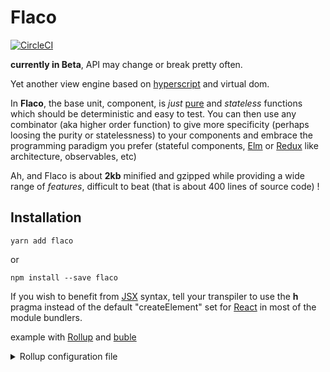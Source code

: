# Flaco

[![CircleCI](https://circleci.com/gh/smart-table/flaco.svg?style=svg)](https://circleci.com/gh/smart-table/flaco)

**currently in Beta**, API may change or break pretty often.

Yet another view engine based on [hyperscript](https://github.com/hyperhype/hyperscript) and virtual dom.

In **Flaco**, the base unit, component, is *just* [pure](https://github.com/hemanth/functional-programming-jargon#purity) and *stateless* functions which should be deterministic and easy to test.
You can then use any combinator (aka higher order function) to give more specificity (perhaps loosing the purity or statelessness) to your components and embrace the programming paradigm you prefer (stateful components, [Elm](https://guide.elm-lang.org/) or [Redux](https://github.com/reactjs/redux) like architecture, observables, etc)

Ah, and Flaco is about **2kb**  minified and gzipped while providing a wide range of *features*, difficult to beat (that is about 400 lines of source code) !

## Installation

``yarn add flaco``

or 

``npm install --save flaco``

If you wish to benefit from [JSX](https://facebook.github.io/react/docs/introducing-jsx.html) syntax, tell your transpiler to use the **h** pragma instead of the default "createElement" set for [React](https://facebook.github.io/react/) in most of the module bundlers.

example with [Rollup](rollupjs.org) and [buble](https://buble.surge.sh/)
<details><summary>Rollup configuration file</summary>
```Javascript
//rollup.config.js

import buble from 'rollup-plugin-buble';
import node from 'rollup-plugin-node-resolve';

export default {
  entry: "./path/to/entry/file.js",
  plugins: [
    node({jsnext:true}),
    buble({
      jsx: 'h', //here you specify the pragma you want to use
      target:{chrome:52}
    })
  ],
  dest: "./path/to/output/bundle.js",
  moduleName: "myBundle",
  format: "iife"
};
```
</details>

## Usage

### Create a component

```Jsx
//hello.js
import {h} from 'flaco';

export const HelloWorld = ({hello:'Hello', world:'World'} = {}) => (<h1>{hello} ... {world} !</h1>);
```
It should have the syntax sugar the JSX can provide.

### Mount a component

Having a component is pretty useless if you don't put it anywhere. For that, you can use the **mount** function

```Jsx
import {mount} from 'flaco';
import {HelloWorld} from './hello.js';

mount(HelloWorld, {hello:'Buenas dias', world:'mundo'}, document.getElementById('someContainer'));
// or mount(<HelloWorld hello='Buenas dias', world='mundo'/>,{},document.getElementById('someContainer'));
```

Note the mount function is [curried](https://github.com/hemanth/functional-programming-jargon#currying) so you can somehow reuse it to mount it in different places for example
 
```Jsx
const mountInFrench = mount(HelloWorld, {hello:'Bonjour', world:'monde'});    
 
mountInFrench(document.getElementById('here')); 
mountInFrench(document.getElementById('andThere')); 
```

[See in CodePen](http://codepen.io/lorenzofox3/pen/GmRNzp)

If the node you try to mount your component in has already a dom tree, flaco will try to *hydrate* the dom tree. It means that with flaco you can have [progressive web app](https://dev.opera.com/articles/pwa-resources/) without changing a single line of code !

### Use combinator to create state ... (or the beginning of the end)

Without any doubt, you will want the user to interact with your shiny user interface and you will need somehow to manage application states. Flaco itself does not make any assumption on how to do it but provide few combinators (higher order function for your components) to create common patterns.
They are shipped with the core module but don't worry with any good module bundler (like Rollup) you'll be able to tree shake the parts you don't use (and anyway the full Flaco lib remains probably one of the smallest UI library you may know)
   
#### Self contained state

In some cases, you don't need the state of a particular component to be managed globally or shared. Only the component itself, should be aware of its own encapsulated state and able to edit it.
That could be a collapse/expanding section for example.

To create such behaviour you can use the **withState** combinator: it will create a scope specific to a component instance and allow it to update itself (by passing an update function as second argument to your component)

```Jsx
//expandable.js
import {withState, h} from 'flaco';

const ExpandableSection = withState((props, setState) => {
    const {sectionId, expanded, children} = props;
    const exp = expanded === 'true' || expanded === true;
    const toggle = () => setState(Object.assign({}, props, {expanded: !exp}));
    return (
      <div>
        <button
          onClick={toggle} aria-expanded={exp ? 'true' : 'false'}
          aria-controls={sectionId}>
          {exp ? 'Collapse' : 'Expand'}
        </button>
        <div aria-hidden={String(!exp)} id={sectionId}>
          {children}
        </div>
      </div>
    );
  }
);
```

We have now a "reusable component" you can mount anywhere, share across projects, etc.

```Jsx
import {mount} from 'flaco';
import ExpandableSection from './expandable.js'

mount(() => (
    <div>
      <ExpandableSection sectionId="first" expanded="true"><strong>Expanded</strong> by default
        section</ExpandableSection>
      <ExpandableSection sectionId="second" expanded="false"><strong>Not expanded</strong> by default
        section</ExpandableSection>
    </div>
  ),
  {},
  document.getElementById('main'));
```

[See in CodePen](http://codepen.io/lorenzofox3/pen/ZKELYj)

#### Global application state (the Elm way)

With [Elm](https://guide.elm-lang.org/), application state (or **model**) is global and can only be modified through **updates**. Any change in the model will make the **view** render with the updated state.
For convenience, Flaco will pass updates as second argument of the view.
Use the elm combinator on your view component and then mount it anywhere with the initial model and the list of available updates.
Your updates should return a new state of the model

```Jsx
import {elm as app, h, mount} from 'flaco';

const model = {
  firstCounter: {count: 3},
  secondCounter: {count: -1},
};

const updates = {
  incrementFirst: (model, ev) => {
    console.log(ev) // can use some other parameters if needed !
    return Object.assign({}, model, {firstCounter: {count: model.firstCounter.count + 1}})
  },
  decrementFirst: (model) => Object.assign({}, model, {firstCounter: {count: model.firstCounter.count - 1}}),
  incrementSecond: (model) => Object.assign({}, model, {secondCounter: {count: model.secondCounter.count + 1}}),
  decrementSecond: (model) => Object.assign({}, model, {secondCounter: {count: model.secondCounter.count - 1}})
};

const view = (model, updates) => {
  return (<div>
    <div>
      <button onClick={updates.incrementFirst}>Increment</button>
      <button onClick={updates.decrementFirst}>Decrement</button>
      <span>{model.firstCounter.count}</span>
    </div>
    <div>
      <button onClick={updates.incrementSecond}>Increment</button>
      <button onClick={updates.decrementSecond}>Decrement</button>
      <span>{model.secondCounter.count}</span>
    </div>
  </div>);
};

const App = app(view);

mount((props) => <App model={props.model} updates={props.updates}/>, {model, updates}, document.getElementById('main'));
```

[CodePen](http://codepen.io/lorenzofox3/pen/NjWdRw)

Note you can have multiple apps in the same document. However you should make sure updates and models are in their isolated silos.

#### Global/Partial application state (Redux store like)

Redux itself has been inspired by Elm architecture and share some patterns. Lately, it has been one of the most popular application state container.
The **connect** combinator allows you to create a [Container component](https://medium.com/@learnreact/container-components-c0e67432e005) which will listen to changes of a specific slice of the global state. These containers help you to have a more fine grained control on which part of the dom tree you want to update.

Assuming you have the following redux configuration:

```Javascript
import {createStore} from 'redux';

// action creators
const fail = () => ({type: 'PASSWORD_FAIL'});
const succeed = () => ({type: 'PASSWORD_SUCCEED'});
const reset = () => ({type: 'RESET'});

//reducer
const initialState = {
  attempts: 0, secret: {found: false}
};
const reducer = function (state = initialState, action) {
  const {type} = action;
  switch (type) {
    case 'PASSWORD_FAIL': {
      return Object.assign({}, state, {attempts: state.attempts + 1});
    }
    case 'PASSWORD_SUCCEED': {
      return Object.assign({}, state, {secret: {found: true, timestamp: Date.now()}});
    }
    case 'RESET': {
      return initialState;
    }
    default:
      return state;
  }
};

//store
const store = createStore(reducer);

//boundActions
const actions = {
  fail: () => store.dispatch(fail()),
  succeed: () => store.dispatch(succeed()),
  reset: () => store.dispatch(reset()),
};
```

And the following presentational components:

```Jsx
const FormComp = ({onSubmit}) => (<form onSubmit={onSubmit}>
  <label>
    <span>Try to find the secret password (answer is "flaco")</span>
    <input name="password" type="password"/>
  </label>
  <input type="submit" value="Try !"/>
</form>);

const CountDisplay = ({count = 0}={}) => <p>You already have tried <strong>{count}</strong> times</p>;

const SecretContent = ({reset, date}) => <div>
  <p>Congratulations you have found the secret code at <strong>{(new Date(date)).toLocaleTimeString()}</strong></p>
  <p>To reset, please press the following button
    <button onClick={reset}>Reset</button>
  </p>
</div>;
```

Then you can create your containers and connect the components as follow

```Jsx
//the bound containers will subscribe to change in the attempt count and update accordingly but will not be able to trigger actions
const attemptSliceState = state => ({attempts: state.attempts});
const attemptActions = {}; //empty
const subscribeToAttemptsCount = connect(store, attemptActions, attemptSliceState);

//the bound containers will be able to trigger actions but won't be updated:
//slice state function will return a constant so the component will never be updated
const triggerActions = connect(store, actions, state => 'NO_UPDATE');

//the bound containers will be able to trigger some actions and will also listen to changes in the secret slice of the state
const secretSliceState = state => state.secret;
const secretiveComponents = connect(store, {reset: actions.reset}, secretSliceState);

/**
 * Connected components
 */

const SecretForm = triggerActions((props, actions) => {
  const onSubmit = ev => {
    const input = ev.target['password'];
    if (input.value === 'falco') {
      actions.succeed();
    } else {
      actions.fail();
    }
    ev.preventDefault();
  };

  return <FormComp onSubmit={onSubmit}/>
});

//a function that map the return slice of state to a set of properties
const mapStateToProp = slice => ({count: slice.attempts});
const AttemptCounter = subscribeToAttemptsCount(({count}) => <CountDisplay count={count}/>, mapStateToProp);

const mapSecretStateToProp = slice => ({isSecretFound: slice.found, date: slice.timestamp});
// a function which should tell whether the component should update or not (by default it checks with deep equality the state slice)
const shouldUpdate = (previousSlice = {}, currentSlice = {}) => previousSlice.found !== currentSlice.found;
const SecretSection = secretiveComponents(({isSecretFound, date}, actions) => {
  return isSecretFound ?
    <div>
      <SecretContent date={date} reset={actions.reset}/>
    </div> :
    <div>
      <p>Try to find the secret</p>
    </div>;
}, mapSecretStateToProp, shouldUpdate);


mount(() => <div>
  <SecretForm/>
  <AttemptCounter/>
  <SecretSection/>
</div>, {}, document.getElementById('main'));
```

[CodePen](http://codepen.io/lorenzofox3/pen/eWYgWx)

### Life cycles

Flaco allow you to hook yourself into different life cycles of the components. This is useful to create your own update logic and your own combinators.

#### onMount

Will occur when a component has been mounted into the DOM

#### onUnmount

Will occur when a component has been unmounted (ie removed from the DOM)

#### onUpdate

Will occur before the component is updated (it won't be triggered when the component is mounted)

#### Use an update function

The lifecycle combined with the **update** factory will be useful to create your own update logic

You can create a combinator which will force the update every second for example.

```Jsx
import {onMount,onUnMount,h,mount} from 'flaco';
const main = document.getElementById('main');

const pollEverySecond = function (comp) {
  return function (initProp) {
    let timer;

    const createInterval = onMount(vnode => {
      const updateFunc = update(comp, vnode);
      timer = setInterval(() => {
        updateFunc(Object.assign({}, initProp, {timestamp: Math.floor(Date.now())}));
      }, 1000);
    });

    const clean = onUnMount(() => clearInterval(timer));

    return clean(createInterval(comp));
  };
};


const DisplaySeconds = ({timestamp, startDate, event}) => <p>
  <strong>{Math.floor(timestamp - startDate.getTime())}</strong> seconds have passed since <strong>{event}</strong>
</p>;

const Clock = pollEverySecond(DisplaySeconds);

mount(() => <div>
  <Clock startDate={new Date(1987, 4, 21)} event="I was born"/>
  <Clock startDate={new Date(1955, 8, 27)} event="My Mom was born"/>
</div>, {}, main);
```

See [Codepen](http://codepen.io/lorenzofox3/pen/ybLgEG);

## More examples

The repo comes with few examples you can run by
1. going into the folder (ie ``cd ./examples/stateful-counter``)
2. installing the dependencies with ``yarn`` or ``npm install``
3. building/bundling the app ``yarn build`` or ``npm run build``
4. and serving/browsing the index.html file.

### [stateful-counter](./examples/stateful-counter)

//todo

### [benchmark-elm-like](./examples/benchmark-elm-like)

//todo

### [todomvc-redux](./examples/todomvc-redux)

//todo

### [smart-table](./examples/smart-table)

//todo

## Contributing

### Test

``yarn test`` or ``npm test``

### Reporting an issue

Any **bug** or **troubleshooting** need to come with an **isolated running example** (ex: a [codepen]() reproducing your issue only - we don't need the whole app) or will simply be ignored.
